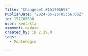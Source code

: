 ```yaml
---
Title: "Changeset #151705698"
PublishDate: "2024-05-23T05:56:00Z"
id: 151705698
user: kentakta
comment: update
created_by: iD 2.29.0
tags:
  - Montenegro

---
```


